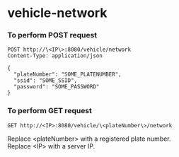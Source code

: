 # vehicle-network
### To perform POST request

```
POST http://\<IP\>:8080/vehicle/network  
Content-Type: application/json  

{  
  "plateNumber": "SOME_PLATENUMBER",   
  "ssid": "SOME_SSID",  
  "password": "SOME_PASSWORD"  
}
```
### To perform GET request
```
GET http://<IP>:8080/vehicle/\<plateNumber\>/network  
```
Replace \<plateNumber\> with a registered plate number.  
Replace \<IP\> with a server IP.
